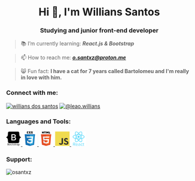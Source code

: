 <h1 align="center">Hi 👋, I'm Willians Santos</h1>
<h3 align="center">Studying and junior front-end developer</h3>

> 📚 I’m currently learning: <b><i>React.js & Bootstrap</i></b>

> 📫 How to reach me: <b><i>o.santxz@proton.me</i></b>

> 😸 Fun fact: **I have a cat for 7 years called Bartolomeu and I'm really in love with him.**

<h3 align="left">Connect with me:</h3>
<p align="left">
<a href="https://www.linkedin.com/in/willians-dos-santos-212932254/" target="blank"><img align="center" src="https://raw.githubusercontent.com/rahuldkjain/github-profile-readme-generator/master/src/images/icons/Social/linked-in-alt.svg" alt="willians dos santos" height="30" width="40" /></a>
<a href="https://www.instagram.com/leao.willians/" target="blank"><img align="center" src="https://raw.githubusercontent.com/rahuldkjain/github-profile-readme-generator/master/src/images/icons/Social/instagram.svg" alt="@leao.willians" height="30" width="40" /></a>
</p>

<h3 align="left">Languages and Tools:</h3>
<p align="left"> <a href="https://getbootstrap.com" target="_blank" rel="noreferrer"> <img src="https://raw.githubusercontent.com/devicons/devicon/master/icons/bootstrap/bootstrap-plain-wordmark.svg" alt="bootstrap" width="40" height="40"/> </a> <a href="https://www.w3schools.com/css/" target="_blank" rel="noreferrer"> <img src="https://raw.githubusercontent.com/devicons/devicon/master/icons/css3/css3-original-wordmark.svg" alt="css3" width="40" height="40"/> </a> <a href="https://www.w3.org/html/" target="_blank" rel="noreferrer"> <img src="https://raw.githubusercontent.com/devicons/devicon/master/icons/html5/html5-original-wordmark.svg" alt="html5" width="40" height="40"/> </a> <a href="https://developer.mozilla.org/en-US/docs/Web/JavaScript" target="_blank" rel="noreferrer"> <img src="https://raw.githubusercontent.com/devicons/devicon/master/icons/javascript/javascript-original.svg" alt="javascript" width="40" height="40"/> </a> <a href="https://reactjs.org/" target="_blank" rel="noreferrer"> <img src="https://raw.githubusercontent.com/devicons/devicon/master/icons/react/react-original-wordmark.svg" alt="react" width="40" height="40"/> </a> </p>

<h3 align="left">Support:</h3>
<p><a href="https://www.buymeacoffee.com/osantxz"> <img align="left" src="https://cdn.buymeacoffee.com/buttons/v2/default-yellow.png" height="50" width="210" alt="osantxz" /></a></p><br><br>
